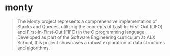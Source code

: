 # monty
> The Monty project represents a comprehensive implementation of Stacks and Queues, utilizing the concepts of Last-In-First-Out (LIFO) and First-In-First-Out (FIFO) in the C programming language. Developed as part of the Software Engineering curriculum at ALX School, this project showcases a robust exploration of data structures and algorithms.



